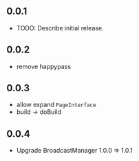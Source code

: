 ## 0.0.1

* TODO: Describe initial release.

## 0.0.2

* remove happypass

## 0.0.3

- allow expand `PageInterface`
- build -> doBuild

## 0.0.4

- Upgrade BroadcastManager 1.0.0 => 1.0.1 